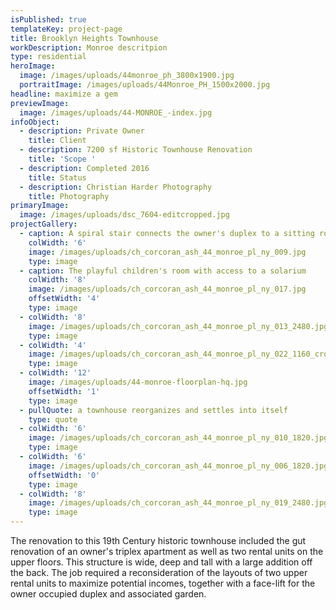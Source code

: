 ```yaml
---
isPublished: true
templateKey: project-page
title: Brooklyn Heights Townhouse
workDescription: Monroe descritpion
type: residential
heroImage:
  image: /images/uploads/44monroe_ph_3800x1900.jpg
  portraitImage: /images/uploads/44Monroe_PH_1500x2000.jpg
headline: maximize a gem
previewImage:
  image: /images/uploads/44-MONROE_-index.jpg
infoObject:
  - description: Private Owner
    title: Client
  - description: 7200 sf Historic Townhouse Renovation
    title: 'Scope '
  - description: Completed 2016
    title: Status
  - description: Christian Harder Photography
    title: Photography
primaryImage:
  image: /images/uploads/dsc_7604-editcropped.jpg
projectGallery:
  - caption: A spiral stair connects the owner's duplex to a sitting room above
    colWidth: '6'
    image: /images/uploads/ch_corcoran_ash_44_monroe_pl_ny_009.jpg
    type: image
  - caption: The playful children's room with access to a solarium
    colWidth: '8'
    image: /images/uploads/ch_corcoran_ash_44_monroe_pl_ny_017.jpg
    offsetWidth: '4'
    type: image
  - colWidth: '8'
    image: /images/uploads/ch_corcoran_ash_44_monroe_pl_ny_013_2480.jpg
    type: image
  - colWidth: '4'
    image: /images/uploads/ch_corcoran_ash_44_monroe_pl_ny_022_1160_cropped.jpg
    type: image
  - colWidth: '12'
    image: /images/uploads/44-monroe-floorplan-hq.jpg
    offsetWidth: '1'
    type: image
  - pullQuote: a townhouse reorganizes and settles into itself
    type: quote
  - colWidth: '6'
    image: /images/uploads/ch_corcoran_ash_44_monroe_pl_ny_010_1820.jpg
    type: image
  - colWidth: '6'
    image: /images/uploads/ch_corcoran_ash_44_monroe_pl_ny_006_1820.jpg
    offsetWidth: '0'
    type: image
  - colWidth: '8'
    image: /images/uploads/ch_corcoran_ash_44_monroe_pl_ny_019_2480.jpg
    type: image
---
```

The renovation to this 19th Century historic townhouse included the gut renovation of an owner's triplex apartment as well as two rental units on the upper floors. This structure is wide, deep and tall with a large addition off the back. The job required a reconsideration of the layouts of two upper rental units to maximize potential incomes, together with a face-lift for the owner occupied duplex and associated garden.

